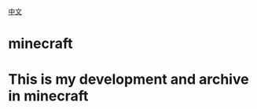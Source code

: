 [中文](https://github.com/jiayijiayi777/minecraft/edit/master/README_CN.md)
# minecraft
# This is my development and archive in minecraft
